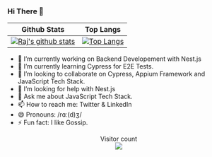 ### Hi There 👋

Github Stats | Top Langs
-------------|----------
[![Raj's github stats](https://github-readme-stats.vercel.app/api?username=SinghRajKr&show_icons=true&theme=radical)](https://github.com/SinghRajKr/github-readme-stats)|[![Top Langs](https://github-readme-stats.vercel.app/api/top-langs/?username=SinghRajKr&show_icons=true&theme=radical)](https://github.com/SinghRajKr/github-readme-stats)


- 🔭 I’m currently working on Backend Developement with Nest.js
- 🌱 I’m currently learning Cypress for E2E Tests.
- 👯 I’m looking to collaborate on Cypress, Appium Framework and JavaScript Tech Stack.
- 🤔 I’m looking for help with Nest.js
- 💬 Ask me about JavaScript Tech Stack.
- 📫 How to reach me: Twitter & LinkedIn
- 😄 Pronouns: /rɑː(d)ʒ/
- ⚡ Fun fact: I like Gossip.


<p align="center"> 
  Visitor count<br>
  <img src="https://profile-counter.glitch.me/SinghRajKr/count.svg" />
</p>

<!--
**SinghRajKr/SinghRajKr** is a ✨ _special_ ✨ repository because its `README.md` (this file) appears on your GitHub profile.
-->




